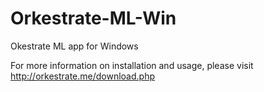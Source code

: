 # Orkestrate-ML-Win
Okestrate ML app for Windows

For more information on installation and usage, please visit http://orkestrate.me/download.php
